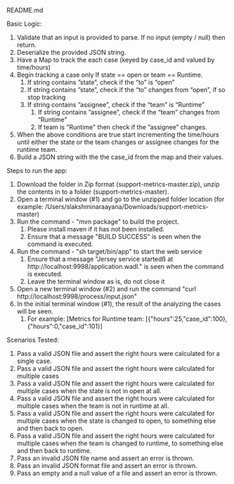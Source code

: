 README.md

Basic Logic:
1. Validate that an input is provided to parse. If no input (empty / null) then return.
2. Deserialize the provided JSON string.
3. Have a Map to track the each case (keyed by case_id and valued by time/hours)
4. Begin tracking a case only If state == open or team == Runtime.
    1. If string contains ”state”, check if the “to” is “open”
    2. If string contains ”state”, check if the “to” changes from “open”,  if so stop tracking
    3. If string contains ”assignee”, check if the “team” is “Runtime”
        1. If string contains ”assignee”, check if the “team” changes from “Runtime”
        1. If team is "Runtime" then check if the ”assignee” changes.
5. When the above conditions are true start incrementing the time/hours until either the state or the team changes or assignee changes for the runtime team.
6. Build a JSON string with the the case_id from the map and their values.

Steps to run the app:
1. Download the folder in Zip format (support-metrics-master.zip), unzip the contents in to a folder (support-metrics-master).
2. Open a terminal window (#1) and go to the unzipped folder location (for example: /Users/slakshminaraayana/Downloads/support-metrics-master)
3. Run the command - "mvn package" to build the project. 
    1. Please install maven if it has not been installed.
    2. Ensure that a message "BUILD SUCCESS" is seen when the command is executed.
4. Run the command - "sh target/bin/app" to start the web service
    1. Ensure that a message "Jersey service startedß at http://localhost:9998/application.wadl." is seen when the command is executed.
    2. Leave the terminal window as is, do not close it
5. Open a new terminal window (#2) and run the command "curl http://localhost:9998/process/input.json"
6. In the initial terminal window (#1), the result of the analyzing the cases will be seen.
    1. For example: [Metrics for Runtime team: [{"hours":25,"case_id":100},{"hours":0,"case_id":101}]
    
 Scenarios Tested:
 1. Pass a valid JSON file and assert the right hours were calculated for a single case.
 2. Pass a valid JSON file and assert the right hours were calculated for multiple cases
 3. Pass a valid JSON file and assert the right hours were calculated for multiple cases when the state is not in open at all.
 4. Pass a valid JSON file and assert the right hours were calculated for multiple cases when the team is not in runtime at all.
 5. Pass a valid JSON file and assert the right hours were calculated for multiple cases when the state is changed to open, to something else and then back to open.
 6. Pass a valid JSON file and assert the right hours were calculated for multiple cases when the team is changed to runtime, to something else and then back to runtime.
 7. Pass an invalid JSON file name and assert an error is thrown.
 8. Pass an invalid JSON format file and assert an error is thrown.
 9. Pass an empty and a null value of a file and assert an error is thrown.



